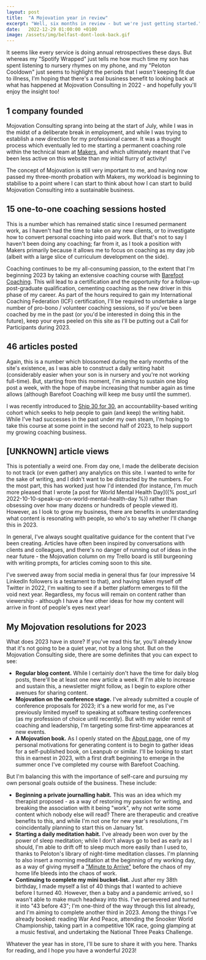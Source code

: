 ```yaml
---
layout: post
title:  "A Mojovation year in review"
excerpt: "Well, six months in review - but we're just getting started."
date:   2022-12-29 01:00:00 +0100
image: /assets/img/belfast-dont-look-back.gif
---
```


It seems like every service is doing annual retrospectives these days. But whereas my "Spotify Wrapped" just tells me how much time my son has spent listening to nursery rhymes on my phone, and my "Peloton Cooldown" just seems to highlight the periods that I _wasn't_ keeping fit due to illness, I'm hoping that there's a real business benefit to looking back at what has happened at Mojovation Consulting in 2022 - and hopefully you'll enjoy the insight too!

## 1 company founded

Mojovation Consulting sprang into being at the start of July, while I was in the midst of a deliberate break in employment, and while I was trying to establish a new direction for my professional career. It was a thought process which eventually led to me starting a permanent coaching role within the technical team at [Makers](https://makers.tech/), and which ultimately meant that I've been less active on this website than my initial flurry of activity!

The concept of Mojovation is still very important to me, and having now passed my three-month probation with Makers, my workload is beginning to stabilise to a point where I can start to think about how I can start to build Mojovation Consulting into a sustainable business.

## 15 one-to-one coaching sessions hosted

This is a number which has remained static since I resumed permanent work, as I haven't had the time to take on any new clients, or to investigate how to convert personal coaching into paid work. But that's not to say I haven't been doing any coaching; far from it, as I took a position with Makers primarily because it allows me to focus on coaching as my day job (albeit with a large slice of curriculum development on the side).

Coaching continues to be my all-consuming passion, to the extent that I'm beginning 2023 by taking an extensive coaching course with [Barefoot Coaching](https://barefootcoaching.com/). This will lead to a certification and the opportunity for a follow-up post-graduate qualification, cementing coaching as the new driver in this phase of my career. As part of the hours required to gain my International Coaching Federation (ICF) certification, I'll be required to undertake a large number of pro-bono / volunteer coaching sessions, so if you've been coached by me in the past (or you'd be interested in doing this in the future), keep your eyes peeled on this site as I'll be putting out a Call for Participants during 2023.

## 46 articles posted

Again, this is a number which blossomed during the early months of the site's existence, as I was able to construct a daily writing habit (considerably easier when your son is in nursery and you're not working full-time). But, starting from this moment, I'm aiming to sustain one blog post a week, with the hope of maybe increasing that number again as time allows (although Barefoot Coaching will keep me busy until the summer). 

I was recently introduced to [Ship 30 for 30](https://www.ship30for30.com/), an accountability-based writing cohort which seeks to help people to gain (and keep) the writing habit. While I've had successes in the past under my own steam, I'm hoping to take this course at some point in the second half of 2023, to help support my growing coaching business.

## [UNKNOWN] article views

This is potentially a weird one. From day one, I made the deliberate decision to not track (or even gather) any analytics on this site. I wanted to write for the sake of writing, and I didn't want to be distracted by the numbers. For the most part, this has worked just how I'd intended (for instance, I'm much more pleased that I wrote [a post for World Mental Health Day]({% post_url 2022-10-10-speak-up-on-world-mental-health-day %}) rather than obsessing over how many dozens or hundreds of people viewed it). However, as I look to grow my business, there are benefits in understanding what content is resonating with people, so who's to say whether I'll change this in 2023.

In general, I've always sought qualitative guidance for the content that I've been creating. Articles have often been inspired by conversations with clients and colleagues, and there's no danger of running out of ideas in the near future - the Mojovation column on my Trello board is still burgeoning with writing prompts, for articles coming soon to this site.

I've swerved away from social media in general thus far (our impressive 14 LinkedIn followers is a testament to that), and having taken myself off Twitter in 2022, I'm waiting to see if a better platform emerges to fill the void next year. Regardless, my focus will remain on content rather than viewership - although I have a few other ideas for how my content will arrive in front of people's eyes next year!

## My Mojovation resolutions for 2023

What does 2023 have in store? If you've read this far, you'll already know that it's not going to be a quiet year, not by a long shot. But on the Mojovation Consulting side, there are some definites that you can expect to see:

* **Regular blog content.** While I certainly don't have the time for daily blog posts, there'll be at least one new article a week. If I'm able to increase and sustain this, a newsletter might follow, as I begin to explore other avenues for sharing content.
* **Mojovation on the conference stage.** I've already submitted a couple of conference proposals for 2023; it's a new world for me, as I've previously limited myself to speaking at software testing conferences (as my profession of choice until recently). But with my wider remit of coaching and leadership, I'm targeting some first-time appearances at new events.
* **A Mojovation book.** As I openly stated on the [About page](/about), one of my personal motivations for generating content is to begin to gather ideas for a self-published book, on Leanpub or similar. I'll be looking to start this in earnest in 2023, with a first draft beginning to emerge in the summer once I've completed my course with Barefoot Coaching.

But I'm balancing this with the importance of self-care and pursuing my own personal goals outside of the business. These include:

* **Beginning a private journalling habit.** This was an idea which my therapist proposed - as a way of restoring my passion for writing, and breaking the association with it being "work", why not write some content which nobody else will read? There are therapeutic and creative benefits to this, and while I'm not one for new year's resolutions, I'm coincidentally planning to start this on January 1st.
* **Starting a daily meditation habit.** I've already been won over by the power of sleep meditation; while I don't always go to bed as early as I should, I'm able to drift off to sleep much more easily than I used to, thanks to Peloton's library of night-time meditation classes. I'm planning to also insert a morning meditation at the beginning of my working day, as a way of giving myself a ["Minute to Arrive"](https://www.mindful.org/mindful-working-the-best-practices-for-bringing-mindfulness-to-work/) before the chaos of my home life bleeds into the chaos of work.
* **Continuing to complete my mini bucket-list.** Just after my 38th birthday, I made myself a list of 40 things that I wanted to achieve before I turned 40. However, then a baby and a pandemic arrived, so I wasn't able to make much headway into this. I've persevered and turned it into "43 before 43"; I'm one-third of the way through this list already, and I'm aiming to complete another third in 2023. Among the things I've already booked: reading War And Peace, attending the Snooker World Championship, taking part in a competitive 10K race, going glamping at a music festival, and undertaking the National Three Peaks Challenge. 

Whatever the year has in store, I'll be sure to share it with you here. Thanks for reading, and I hope you have a wonderful 2023!
